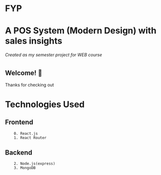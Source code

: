 # FYP

# A POS System (Modern Design) with sales insights
###### Created as my semester project for WEB course
#

## Welcome! 👋

Thanks for checking out


# Technologies Used
## Frontend
        0. React.js
        1. React Router
## Backend
        2. Node.js(express)
        3. MongoDB


